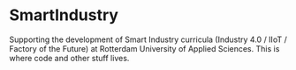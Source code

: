 # SmartIndustry
Supporting the development of Smart Industry curricula (Industry 4.0 / IIoT / Factory of the Future) at Rotterdam University of Applied Sciences.
This is where code and other stuff lives.
